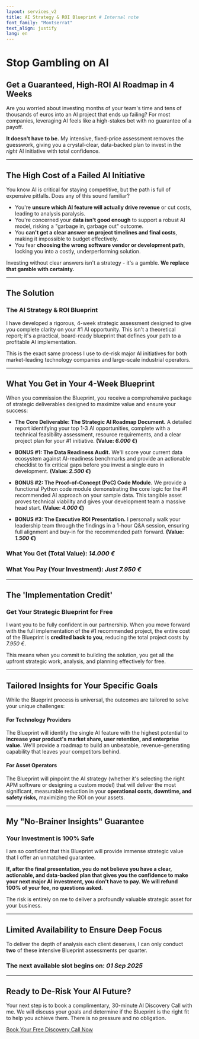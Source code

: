 ```yaml
---
layout: services_v2
title: AI Strategy & ROI Blueprint # Internal note
font_family: "Montserrat"
text_align: justify
lang: en
---
```


<!-- 1. BIG, BOLD PROMISE HEADLINE -->

# <i class="fa fa-ban"></i> Stop Gambling on AI

## <i class="fa fa-check-square-o "></i> Get a Guaranteed, High-ROI AI Roadmap in 4 Weeks

Are you worried about investing months of your team's time and tens of thousands of euros into an AI project that ends up failing? For most companies, leveraging AI feels like a high-stakes bet with no guarantee of a payoff.

**It doesn't have to be.** My intensive, fixed-price assessment removes the guesswork, giving you a crystal-clear, data-backed plan to invest in the _right_ AI initiative with total confidence.

<hr class="soft-divider" />

<!-- 2. AGITATE THE PROBLEM -->

## <i class="fa fa-exclamation-triangle"></i> The High Cost of a Failed AI Initiative

You know AI is critical for staying competitive, but the path is full of expensive pitfalls. Does any of this sound familiar?

- You're **unsure which AI feature will actually drive revenue** or cut costs, leading to analysis paralysis.
- You're concerned your **data isn't good enough** to support a robust AI model, risking a "garbage in, garbage out" outcome.
- You **can't get a clear answer on project timelines and final costs**, making it impossible to budget effectively.
- You fear **choosing the wrong software vendor or development path**, locking you into a costly, underperforming solution.

Investing without clear answers isn't a strategy - it's a gamble. **We replace that gamble with certainty.**

---

<!-- 3. INTRODUCE THE SOLUTION (YOUR GRAND SLAM OFFER) -->

## <i class="fa fa-lightbulb-o"></i> The Solution

### <i class="fa fa-map-o"></i> The AI Strategy & ROI Blueprint

I have developed a rigorous, 4-week strategic assessment designed to give you complete clarity on your #1 AI opportunity. This isn't a theoretical report; it's a practical, board-ready blueprint that defines your path to a profitable AI implementation.

This is the exact same process I use to de-risk major AI initiatives for both market-leading technology companies and large-scale industrial operators.

<hr class="soft-divider" />

<!-- 4. STACK THE VALUE (THE OFFER) -->

## <i class="fa fa-rocket"></i> What You Get in Your 4-Week Blueprint

When you commission the Blueprint, you receive a comprehensive package of strategic deliverables designed to maximize value and ensure your success:

- **The Core Deliverable: The Strategic AI Roadmap Document.**
  A detailed report identifying your top 1-3 AI opportunities, complete with a technical feasibility assessment, resource requirements, and a clear project plan for your #1 initiative.
  **(Value: _6.000 €_)**

- **BONUS #1: The Data Readiness Audit.**
  We'll score your current data ecosystem against AI-readiness benchmarks and provide an actionable checklist to fix critical gaps before you invest a single euro in development.
  **(Value: _2.500 €_)**

- **BONUS #2: The Proof-of-Concept (PoC) Code Module.**
  We provide a functional Python code module demonstrating the core logic for the #1 recommended AI approach on your sample data. This tangible asset proves technical viability and gives your development team a massive head start.
  **(Value: _4.000 €_)**

- **BONUS #3: The Executive ROI Presentation.**
  I personally walk your leadership team through the findings in a 1-hour Q&A session, ensuring full alignment and buy-in for the recommended path forward.
  **(Value: _1.500 €_)**

### **What You Get (Total Value): _14.000 €_**

### **What You Pay (Your Investment): _Just 7.950 €_**

<hr class="soft-divider" />

## The 'Implementation Credit'

### Get Your Strategic Blueprint for Free

I want you to be fully confident in our partnership. When you move forward with the full implementation of the #1 recommended project, the entire cost of the Blueprint is **credited back to you**, reducing the total project costs by _7.950 €_.

This means when you commit to building the solution, you get all the upfront strategic work, analysis, and planning effectively for free.

---

<!-- 5. ADDRESS THE AVATARS -->

## <i class="fa fa-users"></i> Tailored Insights for Your Specific Goals

While the Blueprint process is universal, the outcomes are tailored to solve your unique challenges:

#### <i class="fa fa-cogs"></i> For Technology Providers

The Blueprint will identify the single AI feature with the highest potential to **increase your product's market share, user retention, and enterprise value.** We'll provide a roadmap to build an unbeatable, revenue-generating capability that leaves your competitors behind.

#### <i class="fa fa-industry"></i> For Asset Operators

The Blueprint will pinpoint the AI strategy (whether it's selecting the right APM software or designing a custom model) that will deliver the most significant, measurable reduction in your **operational costs, downtime, and safety risks,** maximizing the ROI on your assets.

<hr class="soft-divider" />

<!-- 6. DESTROY RISK (THE GUARANTEE) -->

## <i class="fa fa-shield"></i> My "No-Brainer Insights" Guarantee

### Your Investment is 100% Safe

I am so confident that this Blueprint will provide immense strategic value that I offer an unmatched guarantee.

**If, after the final presentation, you do not believe you have a clear, actionable, and data-backed plan that gives you the confidence to make your next major AI investment, you don't have to pay. We will refund 100% of your fee, no questions asked.**

The risk is entirely on me to deliver a profoundly valuable strategic asset for your business.

<hr class="soft-divider" />

<!-- 7. SCARCITY & URGENCY -->

## <i class="fa fa-calendar-check-o"></i> Limited Availability to Ensure Deep Focus

To deliver the depth of analysis each client deserves, I can only conduct **two** of these intensive Blueprint assessments per quarter.

### **The next available slot begins on: _01 Sep 2025_**

<hr class="soft-divider" />

<!-- 8. CLEAR CALL TO ACTION -->

## <i class="fa fa-arrow-circle-right"></i> Ready to De-Risk Your AI Future?

Your next step is to book a complimentary, 30-minute AI Discovery Call with me. We will discuss your goals and determine if the Blueprint is the right fit to help you achieve them. There is no pressure and no obligation.

<div class="container_center">
  <a href="{{ site.meeting_link }}" target="_blank" class="book-call-btn">Book Your Free Discovery Call Now</a>
</div>
